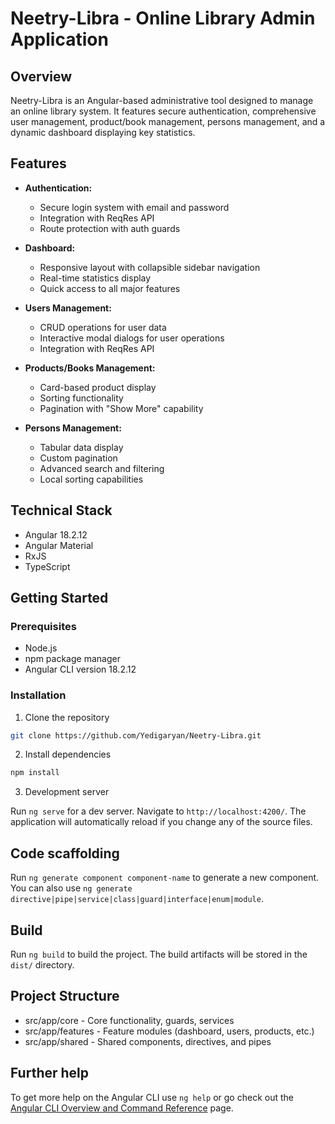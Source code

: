 # Neetry-Libra - Online Library Admin Application

## Overview

Neetry-Libra is an Angular-based administrative tool designed to manage an online library system. It features secure authentication, comprehensive user management, product/book management, persons management, and a dynamic dashboard displaying key statistics.

## Features

- **Authentication:**
  - Secure login system with email and password
  - Integration with ReqRes API
  - Route protection with auth guards

- **Dashboard:**
  - Responsive layout with collapsible sidebar navigation
  - Real-time statistics display
  - Quick access to all major features

- **Users Management:**
  - CRUD operations for user data
  - Interactive modal dialogs for user operations
  - Integration with ReqRes API

- **Products/Books Management:**
  - Card-based product display
  - Sorting functionality
  - Pagination with "Show More" capability

- **Persons Management:**
  - Tabular data display
  - Custom pagination
  - Advanced search and filtering
  - Local sorting capabilities

## Technical Stack

- Angular 18.2.12
- Angular Material
- RxJS
- TypeScript

## Getting Started

### Prerequisites

- Node.js
- npm package manager
- Angular CLI version 18.2.12

### Installation

1. Clone the repository
```bash
git clone https://github.com/Yedigaryan/Neetry-Libra.git
```
2. Install dependencies
```bash
npm install
```
3. Development server

Run `ng serve` for a dev server. Navigate to `http://localhost:4200/`. The application will automatically reload if you change any of the source files.

## Code scaffolding

Run `ng generate component component-name` to generate a new component. You can also use `ng generate directive|pipe|service|class|guard|interface|enum|module`.

## Build

Run `ng build` to build the project. The build artifacts will be stored in the `dist/` directory.

## Project Structure
- src/app/core - Core functionality, guards, services
- src/app/features - Feature modules (dashboard, users, products, etc.)
- src/app/shared - Shared components, directives, and pipes

## Further help

To get more help on the Angular CLI use `ng help` or go check out the [Angular CLI Overview and Command Reference](https://angular.dev/tools/cli) page.
